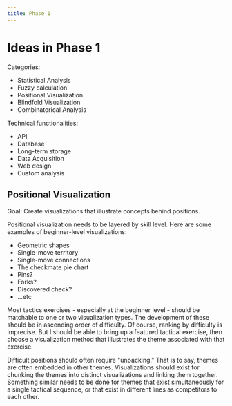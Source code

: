 ```yaml
---
title: Phase 1
---
```


# Ideas in Phase 1  

Categories:  

 - Statistical Analysis  
 - Fuzzy calculation  
 - Positional Visualization  
 - Blindfold Visualization  
 - Combinatorical Analysis  

Technical functionalities:  

 - API
 - Database
 - Long-term storage
 - Data Acquisition
 - Web design
 - Custom analysis

## Positional Visualization 

Goal: Create visualizations that illustrate concepts behind positions.  

Positional visualization needs to be layered by skill level. Here are some examples of beginner-level visualizations: 

 - Geometric shapes
 - Single-move territory
 - Single-move connections
 - The checkmate pie chart
 - Pins?
 - Forks?
 - Discovered check?
 - ...etc

Most tactics exercises - especially at the beginner level - should be matchable to one or two visualization types. The development of these should be in ascending order of difficulty. Of course, ranking by difficulty is imprecise. But I should be able to bring up a featured tactical exercise, then choose a visualization method that illustrates the theme associated with that exercise.  

Difficult positions should often require "unpacking." That is to say, themes are often embedded in other themes. Visualizations should exist for chunking the themes into distinct visualizations and linking them together.  Something similar needs to be done for themes that exist simultaneously for a single tactical sequence, or that exist in different lines as competitors to each other.  
